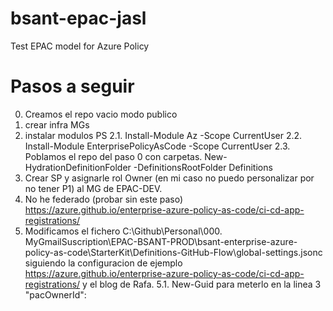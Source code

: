 # bsant-epac-jasl

Test EPAC model for Azure Policy

# Pasos a seguir
0. Creamos el repo vacio modo publico
1. crear infra MGs
2. instalar modulos PS
 2.1.   Install-Module Az -Scope CurrentUser
 2.2.   Install-Module EnterprisePolicyAsCode -Scope CurrentUser
 2.3. Poblamos el repo del paso 0 con carpetas. New-HydrationDefinitionFolder -DefinitionsRootFolder Definitions
3. Crear SP y asignarle rol Owner (en mi caso no puedo personalizar por no tener P1) al MG de EPAC-DEV.
4. No he federado (probar sin este paso) <https://azure.github.io/enterprise-azure-policy-as-code/ci-cd-app-registrations/>
5. Modificamos el fichero C:\Github\Personal\000. MyGmailSuscription\EPAC-BSANT-PROD\bsant-enterprise-azure-policy-as-code\StarterKit\Definitions-GitHub-Flow\global-settings.jsonc siguiendo la configuracion de ejemplo <https://azure.github.io/enterprise-azure-policy-as-code/ci-cd-app-registrations/> y el blog de Rafa.
    5.1. New-Guid para meterlo en la linea 3    "pacOwnerId": 
     

